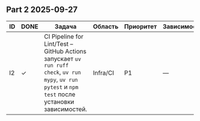 ## Part 2 2025-09-27
| ID | DONE | Задача | Область | Приоритет | Зависимости |
| --- | --- | --- | --- | --- | --- |
| I2 | ✓ | CI Pipeline for Lint/Test – GitHub Actions запускает `uv run ruff check`, `uv run mypy`, `uv run pytest` и `npm test` после установки зависимостей. | Infra/CI | P1 | — |
